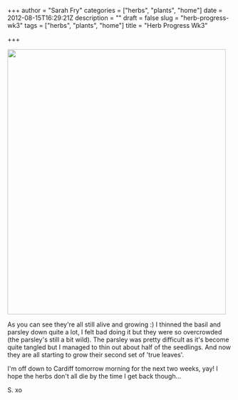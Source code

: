 +++
author = "Sarah Fry"
categories = ["herbs", "plants", "home"]
date = 2012-08-15T16:29:21Z
description = ""
draft = false
slug = "herb-progress-wk3"
tags = ["herbs", "plants", "home"]
title = "Herb Progress Wk3"

+++


<a href="http://sweetaspi.co.uk/images/2012/08/herbs31.jpg"><img class="aligncenter size-full wp-image-1165" title="herbs3" src="http://sweetaspi.co.uk/images/2012/08/herbs31.jpg" alt="" width="490" height="595" /></a>

As you can see they're all still alive and growing :) I thinned the basil and parsley down quite a lot, I felt bad doing it but they were so overcrowded (the parsley's still a bit wild). The parsley was pretty difficult as it's become quite tangled but I managed to thin out about half of the seedlings. And now they are all starting to grow their second set of 'true leaves'.

I'm off down to Cardiff tomorrow morning for the next two weeks, yay! I hope the herbs don't all die by the time I get back though...

S. xo

